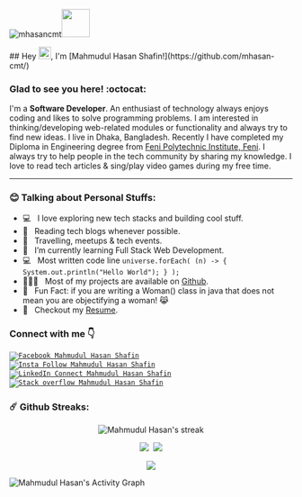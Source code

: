 <p align="left"><img src="https://komarev.com/ghpvc/?username=mhasan-cmt" alt="mhasancmt" /><img src="https://media.giphy.com/media/mGcNjsfWAjY5AEZNw6/giphy.gif" width="50"></p>
## Hey <img src="https://media.giphy.com/media/hvRJCLFzcasrR4ia7z/giphy.gif" width="22px">, I'm [Mahmudul Hasan Shafin!](https://github.com/mhasan-cmt/)

### Glad to see you here! :octocat:

I'm a **Software Developer**. An enthusiast of technology always enjoys coding and likes to solve programming problems. I am interested in thinking/developing web-related modules or functionality and always try to find new ideas.
I live in Dhaka, Bangladesh. Recently I have completed my Diploma in Engineering degree from <a href="https://fenipoly.edu.bd/">Feni Polytechnic Institute, Feni</a>.
I always try to help people in the tech community by sharing my knowledge. I love to read tech articles & sing/play video games during my free time.

---
### :blush: Talking about Personal Stuffs:

-  💻 &nbsp; I love exploring new tech stacks and building cool stuff.
-  📰 &nbsp; Reading tech blogs whenever possible.
-  🍕 &nbsp; Travelling, meetups & tech events.
-  🚀 &nbsp; I’m currently learning Full Stack Web Development.
-  :computer: &nbsp; Most written code line `universe.forEach( (n) -> { System.out.println("Hello World"); } );`
-  👨🏻‍💻 &nbsp; Most of my projects are available on [Github](https://github.com/mhasan-cmt).
-  👾 &nbsp; Fun Fact: if you are writing a Woman() class in java that does not mean you are objectifying a woman! 😹
-  📝 &nbsp; Checkout my [Resume](https://github.com/mhasan-cmt).

<h3>Connect with me 👇</h3>

<p><code><a href="https://www.facebook.com/public/mhasan.cmt/" rel="nofollow"><img src="https://camo.githubusercontent.com/aa5acc6e1a9c9d65efa3ce1b71c9181704794738/68747470733a2f2f696d672e736869656c64732e696f2f62616467652f2532302d466f6c6c6f772d626c61636b3f636f6c6f723d313431373141266c6162656c436f6c6f723d313937366432266c6f676f3d66616365626f6f6b266c6f676f436f6c6f723d666666666666" alt="Facebook Mahmudul Hasan Shafin" data-canonical-src="https://img.shields.io/badge/%20-Follow-black?color=14171A&amp;labelColor=1976d2&amp;logo=facebook&amp;logoColor=ffffff" style="max-width:100%;"></a></code>
<code><a href="https://www.instagram.com/asm_shafin/" rel="nofollow">
<img src="https://camo.githubusercontent.com/ae9471b4054c80e23c343e23dbbed89b7cf4edf5/68747470733a2f2f696d672e736869656c64732e696f2f62616467652f2532302d466f6c6c6f772d626c61636b3f636f6c6f723d313431373141266c6162656c436f6c6f723d643831623630266c6f676f3d696e7374616772616d266c6f676f436f6c6f723d666666666666" alt="Insta Follow Mahmudul Hasan Shafin" data-canonical-src="https://img.shields.io/badge/%20-Follow-black?color=14171A&amp;labelColor=d81b60&amp;logo=instagram&amp;logoColor=ffffff" style="max-width:100%;">
</a></code>
<code><a href="https://www.linkedin.com/in/mhasancmt/" rel="nofollow"><img src="https://camo.githubusercontent.com/30b1a9002c659b7b7be7d364099a12ca06d7bd1b/68747470733a2f2f696d672e736869656c64732e696f2f62616467652f2532302d436f6e6e6563742d626c61636b3f636f6c6f723d313431373141266c6162656c436f6c6f723d323132313231266c6f676f3d6c696e6b6564696e266c6f676f436f6c6f723d666666666666" alt="LinkedIn Connect Mahmudul Hasan Shafin" data-canonical-src="https://img.shields.io/badge/%20-Connect-black?color=14171A&amp;labelColor=212121&amp;logo=linkedin&amp;logoColor=ffffff" style="max-width:100%;"></a></code>
<code><a href="https://stackoverflow.com/users/12388078/mahmudul-hasan-shafin"><img src="https://camo.githubusercontent.com/6c16966ca2fde7c772c57526ea15bbd09f3ba71c/68747470733a2f2f696d672e736869656c64732e696f2f62616467652f2d537461636b2532304f766572666c6f772d3232323232323f7374796c653d666c61742d737175617265266c6f676f3d737461636b2d6f766572666c6f77266c6f676f436f6c6f723d7768697465266c696e6b3d68747470733a2f2f737461636b6f766572666c6f772e636f6d2f75736572732f373933383437312f72696661742d683f7461623d70726f66696c65" alt="Stack overflow Mahmudul Hasan Shafin"></a></code>
</p>
<h3>☄️ Github Streaks:</h3>
<p align="center">
    <img alt="Mahmudul Hasan's streak" src="https://github-readme-streak-stats.herokuapp.com/?user=mhasan-cmt&theme=tokyonight&hide_border=true"/>
</p>
<p align="center">
<img src="https://github-readme-stats.vercel.app/api?username=mhasan-cmt&show_icons=true&theme=cobalt"/>
<img style="margin-left:.2rem;" src="https://github-readme-stats.vercel.app/api/top-langs/?username=mhasan-cmt&theme=cobalt&layout=compact"/>
</p>
<p align="center">
<img src="https://metrics.lecoq.io/mhasan-cmt"/></p>
<p>
<img alt="Mahmudul Hasan's Activity Graph" src="https://activity-graph.herokuapp.com/graph?username=mhasan-cmt&bg_color=1F222E&color=F8D866&line=F85D7F&point=FFFFFF&hide_border=true" />
</p>
